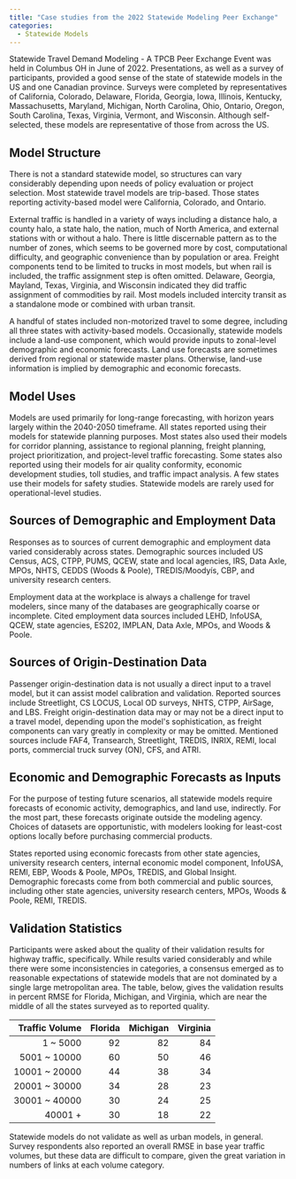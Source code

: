 ```yaml
---
title: "Case studies from the 2022 Statewide Modeling Peer Exchange"
categories:
  - Statewide Models
---
```


Statewide Travel Demand Modeling - A TPCB Peer Exchange Event was held in Columbus OH in June of 2022.  Presentations, as well as a survey of participants, provided a good sense of the state of statewide models in the US and one Canadian province.  Surveys were completed by representatives of California, Colorado, Delaware, Florida, Georgia, Iowa, Illinois, Kentucky, Massachusetts, Maryland, Michigan, North Carolina, Ohio, Ontario, Oregon, South Carolina, Texas, Virginia, Vermont, and Wisconsin.  Although self-selected, these models are representative of those from across the US. 

## Model Structure 
There is not a standard statewide model, so structures can vary considerably depending upon needs of policy evaluation or project selection. 
Most statewide travel models are trip-based.  Those states reporting activity-based model were California, Colorado, and Ontario. 

External traffic is handled in a variety of ways including a distance halo, a county halo, a state halo, the nation, much of North America, and external stations with or without a halo. 
There is little discernable pattern as to the number of zones, which seems to be governed more by cost, computational difficulty, and geographic convenience than by population or area. 
Freight components tend to be limited to trucks in most models, but when rail is included, the traffic assignment step is often omitted.  Delaware, Georgia, Mayland, Texas, Virginia, and Wisconsin indicated they did traffic assignment of commodities by rail. 
Most models included intercity transit as a standalone mode or combined with urban transit. 

A handful of states included non-motorized travel to some degree, including all three states with activity-based models. 
Occasionally, statewide models include a land-use component, which would provide inputs to zonal-level demographic and economic forecasts.  Land use forecasts are sometimes derived from regional or statewide master plans.  Otherwise, land-use information is implied by demographic and economic forecasts. 

## Model Uses 

Models are used primarily for long-range forecasting, with horizon years largely within the 2040-2050 timeframe. 
All states reported using their models for statewide planning purposes.  Most states also used their models for corridor planning, assistance to regional planning, freight planning, project prioritization, and project-level traffic forecasting.  Some states also reported using their models for air quality conformity, economic development studies, toll studies, and traffic impact analysis.  A few states use their models for safety studies.  Statewide models are rarely used for operational-level studies.  

## Sources of Demographic and Employment Data 
Responses as to sources of current demographic and employment data varied considerably across states. 
Demographic sources included US Census, ACS, CTPP, PUMS, QCEW, state and local agencies, IRS, Data Axle, MPOs, NHTS, CEDDS (Woods & Poole), TREDIS/Moodyís, CBP, and university research centers. 

Employment data at the workplace is always a challenge for travel modelers, since many of the databases are geographically coarse or incomplete.   Cited employment data sources included LEHD, InfoUSA, QCEW, state agencies, ES202, IMPLAN, Data Axle, MPOs, and Woods & Poole. 

## Sources of Origin-Destination Data 
Passenger origin-destination data is not usually a direct input to a travel model, but it can assist model calibration and validation.  Reported sources include Streetlight, CS LOCUS, Local OD surveys, NHTS, CTPP, AirSage, and LBS. 
Freight origin-destination data may or may not be a direct input to a travel model, depending upon the model's sophistication, as freight components can vary greatly in complexity or may be omitted.  Mentioned sources include FAF4, Transearch, Streetlight, TREDIS, INRIX, REMI, local ports, commercial truck survey (ON), CFS, and ATRI. 

## Economic and Demographic Forecasts as Inputs 
For the purpose of testing future scenarios, all statewide models require forecasts of economic activity, demographics, and land use, indirectly.  For the most part, these forecasts originate outside the modeling agency.  Choices of datasets are opportunistic, with modelers looking for least-cost options locally before purchasing commercial products. 

States reported using economic forecasts from other state agencies, university research centers, internal economic model component, InfoUSA, REMI, EBP, Woods & Poole, MPOs, TREDIS, and Global Insight. 
Demographic forecasts come from both commercial and public sources, including other state agencies, university research centers, MPOs, Woods & Poole, REMI, TREDIS. 

 
 
## Validation Statistics 
Participants were asked about the quality of their validation results for highway traffic, specifically.  While results varied considerably and while there were some inconsistencies in categories, a consensus emerged as to reasonable expectations of statewide models that are not dominated by a single large metropolitan area.  The table, below, gives the validation results in percent RMSE for Florida, Michigan, and Virginia, which are near the middle of all the states surveyed as to reported quality. 

|Traffic Volume|  Florida|  Michigan |Virginia |
|-------------:|--------:|----------:|--------:|
|    1 ~ 5000  |      92 |         82|      84 |
| 5001 ~ 10000 |      60 |         50|      46 |
|10001 ~ 20000 |      44 |         38|      34 |
|20001 ~ 30000 |      34 |         28|      23 |
|30001 ~ 40000 |      30 |         24|      25 |
|40001 +       |      30 |         18|      22 |


Statewide models do not validate as well as urban models, in general.  Survey respondents also reported an overall RMSE in base year traffic volumes, but these data are difficult to compare, given the great variation in numbers of links at each volume category. 

